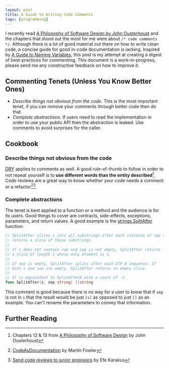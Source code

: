 ```yaml
---
layout: post
title: A Guide to Writing Code Comments
tags: [programming]
---
```


I recently read [A Philosophy of Software Design by John Ousterhoust](https://www.amazon.com/Philosophy-Software-Design-John-Ousterhout/dp/1732102201) and the chapters that stood out the 
most for me were about `/* code comments */`. Although there is a lot of good material out there on how to write
clean code, a concise guide for good in-code documentation is lacking.
Inspired by [A Guide to Naming Variables](https://a-nickels-worth.blogspot.com/2016/04/a-guide-to-naming-variables.html),
this post is my attempt at creating a digest of best-practices for commenting. This document
is a work-in-progress, please send me any constructive feedback on how to improve it.

## Commenting Tenets (Unless You Know Better Ones)
* _Describe things not obvious from the code_. This is the most important tenet, if you can remove your comments
through better code then do that.
* _Complete abstractions_. If users need to read the implementation in order to use your public API then the abstraction is leaked. Use comments to avoid surprises for the caller.

## Cookbook

### Describe things not obvious from the code
[DRY](https://en.wikipedia.org/wiki/Don%27t_repeat_yourself) applies to comments as well.
A good rule-of-thumb to follow in order to not repeat yourself is to **use different words than the entity described**[^1].
Code reviews are a great way to know whether your code needs a comment or a refactor[^3][^4].

### Complete abstractions 
The tenet is best applied to a function or a method and the audience is for its users. Good things to cover are contracts, side-effects, exceptions, parameters, and return values. A good example is the [strings.SplitAfter](https://golang.org/pkg/strings/#SplitAfter) function:
```go
// SplitAfter slices s into all substrings after each instance of sep and
// returns a slice of those substrings.
//
// If s does not contain sep and sep is not empty, SplitAfter returns
// a slice of length 1 whose only element is s.
//
// If sep is empty, SplitAfter splits after each UTF-8 sequence. If
// both s and sep are empty, SplitAfter returns an empty slice.
//
// It is equivalent to SplitAfterN with a count of -1.
func SplitAfter(s, sep string) []string
```
This comment is good because there is no way for a user to know that if `sep` is not in `s` that the result
would be just `[s]` as opposed to just `[]` as an example. You can't rename the parameters to convey that information.


## Further Reading
[^1]: Chapters 12 & 13 from [A Philosophy of Software Design](https://www.amazon.com/Philosophy-Software-Design-John-Ousterhout/dp/1732102201) by John Ousterhoust


[^2]: [What is Software Design?](http://www.developerdotstar.com/printable/mag/articles/reeves_design.html) by Jack W. Reeves


[^3]: [CodeAsDocumentation](https://www.martinfowler.com/bliki/CodeAsDocumentation.html) by Martin Fowler


[^4]: [Send code reviews to junior engineers](https://www.efekarakus.com/2019/03/16/send-code-reviews-to-junior-engineers.html) by Efe Karakus

